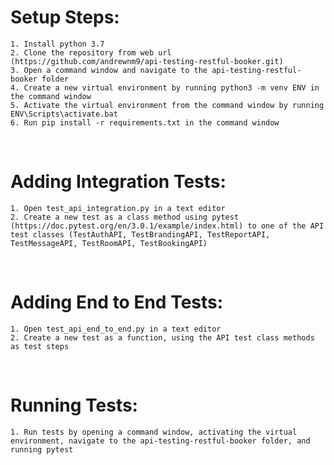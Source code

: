 # Setup Steps:
	1. Install python 3.7
	2. Clone the repository from web url (https://github.com/andrewnm9/api-testing-restful-booker.git)
	3. Open a command window and navigate to the api-testing-restful-booker folder
	4. Create a new virtual environment by running python3 -m venv ENV in the command window
	5. Activate the virtual environment from the command window by running ENV\Scripts\activate.bat
	6. Run pip install -r requirements.txt in the command window

<br />

# Adding Integration Tests:
	1. Open test_api_integration.py in a text editor
	2. Create a new test as a class method using pytest (https://doc.pytest.org/en/3.0.1/example/index.html) to one of the API test classes (TestAuthAPI, TestBrandingAPI, TestReportAPI, TestMessageAPI, TestRoomAPI, TestBookingAPI)

<br />

# Adding End to End Tests:
	1. Open test_api_end_to_end.py in a text editor
	2. Create a new test as a function, using the API test class methods as test steps

<br />

# Running Tests:
	1. Run tests by opening a command window, activating the virtual environment, navigate to the api-testing-restful-booker folder, and running pytest